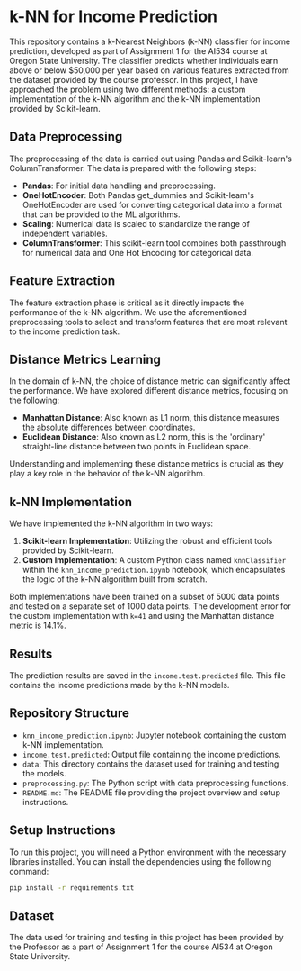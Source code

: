 # k-NN for Income Prediction

This repository contains a k-Nearest Neighbors (k-NN) classifier for income prediction, developed as part of Assignment 1 for the AI534 course at Oregon State University. The classifier predicts whether individuals earn above or below $50,000 per year based on various features extracted from the dataset provided by the course professor. In this project, I have approached the problem using two different methods: a custom implementation of the k-NN algorithm and the k-NN implementation provided by Scikit-learn.

## Data Preprocessing

The preprocessing of the data is carried out using Pandas and Scikit-learn's ColumnTransformer. The data is prepared with the following steps:

- **Pandas**: For initial data handling and preprocessing.
- **OneHotEncoder**: Both Pandas get_dummies and Scikit-learn's OneHotEncoder are used for converting categorical data into a format that can be provided to the ML algorithms.
- **Scaling**: Numerical data is scaled to standardize the range of independent variables.
- **ColumnTransformer**: This scikit-learn tool combines both passthrough for numerical data and One Hot Encoding for categorical data.

## Feature Extraction

The feature extraction phase is critical as it directly impacts the performance of the k-NN algorithm. We use the aforementioned preprocessing tools to select and transform features that are most relevant to the income prediction task.

## Distance Metrics Learning

In the domain of k-NN, the choice of distance metric can significantly affect the performance. We have explored different distance metrics, focusing on the following:

- **Manhattan Distance**: Also known as L1 norm, this distance measures the absolute differences between coordinates.
- **Euclidean Distance**: Also known as L2 norm, this is the 'ordinary' straight-line distance between two points in Euclidean space.

Understanding and implementing these distance metrics is crucial as they play a key role in the behavior of the k-NN algorithm.

## k-NN Implementation

We have implemented the k-NN algorithm in two ways:

1. **Scikit-learn Implementation**: Utilizing the robust and efficient tools provided by Scikit-learn.
2. **Custom Implementation**: A custom Python class named `knnClassifier` within the `knn_income_prediction.ipynb` notebook, which encapsulates the logic of the k-NN algorithm built from scratch.

Both implementations have been trained on a subset of 5000 data points and tested on a separate set of 1000 data points. The development error for the custom implementation with `k=41` and using the Manhattan distance metric is 14.1%.

## Results

The prediction results are saved in the `income.test.predicted` file. This file contains the income predictions made by the k-NN models.

## Repository Structure

- `knn_income_prediction.ipynb`: Jupyter notebook containing the custom k-NN implementation.
- `income.test.predicted`: Output file containing the income predictions.
- `data`: This directory contains the dataset used for training and testing the models.
- `preprocessing.py`: The Python script with data preprocessing functions.
- `README.md`: The README file providing the project overview and setup instructions.

## Setup Instructions

To run this project, you will need a Python environment with the necessary libraries installed. You can install the dependencies using the following command:

```sh
pip install -r requirements.txt
```

## Dataset

The data used for training and testing in this project has been provided by the Professor as a part of Assignment 1 for the course AI534 at Oregon State University.
